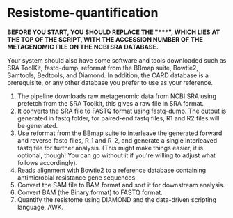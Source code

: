 # Resistome-quantification
__BEFORE YOU START, YOU SHOULD REPLACE THE "***", WHICH LIES AT THE TOP OF THE SCRIPT, WITH THE ACCESSION NUMBER OF THE METAGENOMIC FILE ON THE NCBI SRA DATABASE.__

Your system should also have some software and tools downloaded such as SRA ToolKit, fastq-dump, reformat from the BBmap suite, Bowtie2, Samtools, Bedtools, and Diamond. In addition, the CARD database is a prerequisite, or any other database you prefer to use as your reference.

1. The pipeline downloads raw metagenomic data from NCBI SRA using prefetch from the SRA Toolkit, this gives a raw file in SRA format.
2. It converts the SRA file to FASTQ format using fastq-dump. The output is generated in fastq folder, for paired-end fastq files, R1 and R2 files will be generated.
3. Use reformat from the BBmap suite to interleave the generated forward and reverse fastq files, R_1 and R_2, and generate a single interleaved fastq file for further analysis. (This might make things easier, it is optional, though! You can go without it if you're willing to adjust what follows accordingly).
4. Reads alignment with Bowtie2 to a reference database containing antimicrobial resistance gene sequences.
5. Convert the SAM file to BAM format and sort it for downstream analysis.
6. Convert BAM (the Binary format) to FASTQ format.
7. Quantify the resistome using DIAMOND and the data-driven scripting language, AWK.
   

